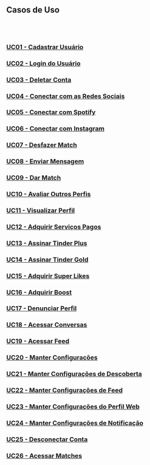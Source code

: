 ## **Casos de Uso**

<br />
<br />

### [UC01 - Cadastrar Usuário](../modelagem/casosUso/UC01.md)
### [UC02 - Login do Usuário](../modelagem/casosUso/UC02.md)
### [UC03 - Deletar Conta](../modelagem/casosUso/UC03.md)
### [UC04 - Conectar com as Redes Sociais](../modelagem/casosUso/UC04.md)
### [UC05 - Conectar com Spotify](../modelagem/casosUso/UC05.md)
### [UC06 - Conectar com Instagram](../modelagem/casosUso/UC06.md)
### [UC07 - Desfazer Match](../modelagem/casosUso/UC07.md)
### [UC08 - Enviar Mensagem](../modelagem/casosUso/UC08.md)
### [UC09 - Dar Match](../modelagem/casosUso/UC09.md)
### [UC10 - Avaliar Outros Perfis](../modelagem/casosUso/UC10.md)
### [UC11 - Visualizar Perfil](../modelagem/casosUso/UC11.md)
### [UC12 - Adquirir Serviços Pagos](../modelagem/casosUso/UC12.md)
### [UC13 - Assinar Tinder Plus](../modelagem/casosUso/UC13.md)
### [UC14 - Assinar Tinder Gold](../modelagem/casosUso/UC14.md)
### [UC15 - Adquirir Super Likes](../modelagem/casosUso/UC15.md)
### [UC16 - Adquirir Boost](../modelagem/casosUso/UC16.md)
### [UC17 - Denunciar Perfil](../modelagem/casosUso/UC17.md)
### [UC18 - Acessar Conversas](../modelagem/casosUso/UC18.md)
### [UC19 - Acessar Feed](../modelagem/casosUso/UC19.md)
### [UC20 - Manter Configurações](../modelagem/casosUso/UC20.md)
### [UC21 - Manter Configurações de Descoberta](../modelagem/casosUso/UC21.md)
### [UC22 - Manter Configurações de Feed](../modelagem/casosUso/UC22.md)
### [UC23 - Manter Configurações do Perfil Web](../modelagem/casosUso/UC23.md)
### [UC24 - Manter Configurações de Notificação](../modelagem/casosUso/UC24.md)
### [UC25 - Desconectar Conta](../modelagem/casosUso/UC25.md)
### [UC26 - Acessar Matches](../modelagem/casosUso/UC26.md)
